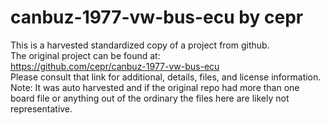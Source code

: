 
# canbuz-1977-vw-bus-ecu by cepr  
This is a harvested standardized copy of a project from github.  
The original project can be found at:  
https://github.com/cepr/canbuz-1977-vw-bus-ecu  
Please consult that link for additional, details, files, and license information.  
Note: It was auto harvested and if the original repo had more than one board file or anything out of the ordinary the files here are likely not representative.  
    